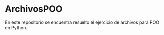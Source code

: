 # ArchivosPOO
En este repositorio se encuentra resuelto el ejercicio de archivos para POO en Python.
